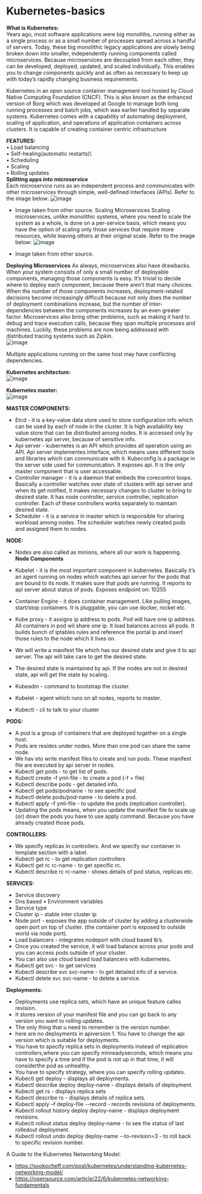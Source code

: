 # Kubernetes-basics

**What is Kubernetes:**\
Years ago, most software applications were big monoliths, running either as a single process or as a small number of processes spread across a handful of servers.
Today, these big monolithic legacy applications are slowly being broken down into smaller, independently running components called microservices.
Because microservices are decoupled from each other, they can be developed, deployed, updated, and scaled individually. This enables you to change components quickly and as often as necessary to keep up with today’s rapidly changing business requirements.

Kubernetes in an open source container management tool hosted by Cloud Native Computing Foundation (CNCF). This is also known as the enhanced version of Borg which was developed at Google to manage both long running processes and batch jobs, which was earlier handled by separate systems. Kubernetes comes with a capability of automating deployment, scaling of application, and operations of application containers across clusters. It is capable of creating container centric infrastructure

**FEATURES:**\
•	Load balancing \
•	Self-healing(automatic restarts)\  
•	Scheduling \
•	Scaling \
•	Rolling updates\
**Splitting apps into microservice** \
Each microservice runs as an independent process and communicates with other microservices through simple, well-defined interfaces (APIs). Refer to the image below:
![image](https://user-images.githubusercontent.com/82542326/127751701-370c4cc2-3f99-45eb-9d1c-ac37644f1f9e.png)

 - Image taken from other source.
Scaling Microservices
Scaling microservices, unlike monolithic systems, where you need to scale the system as a whole, is done on a per-service basis, which means you have the option of scaling only those services that require more resources, while leaving others at their original scale. Refer to the image below:
 ![image](https://user-images.githubusercontent.com/82542326/127751714-e0d25bbb-a078-4a0e-9f74-fd921ec6aa89.png)

- Image taken from other source.

**Deploying Microservices**
As always, microservices also have drawbacks. When your system consists of only a small number of deployable components, managing those components is easy. It’s trivial to decide where to deploy each component, because there aren’t that many choices.
When the number of those components increases, deployment-related decisions become increasingly difficult because not only does the number of deployment combinations increase, but the number of inter-dependencies between the components increases by an even greater factor.
Microservices also bring other problems, such as making it hard to debug and trace execution calls, because they span multiple processes and machines. Luckily, these problems are now being addressed with distributed tracing systems such as Zipkin.\
 ![image](https://user-images.githubusercontent.com/82542326/127751717-cb75e092-7a2a-4872-b584-0d933b19bf3b.png)

Multiple applications running on the same host may have conflicting dependencies.

**Kubernetes architecture:**\
![image](https://user-images.githubusercontent.com/82542326/127751721-71967673-622e-43d7-8df5-52b6915b5f3b.png)

 
**Kubernetes master:**\
![image](https://user-images.githubusercontent.com/82542326/127751726-5249c38b-70ce-4300-9622-689790c3c75d.png)

 
**MASTER COMPONENTS:**
- Etcd - it is a key-value data store used to store configuration info which can be used by each of node in the cluster. It is high availability key value store that can be distributed among nodes. It is accessed only by kubernetes api server, because of sensitive info.
- Api server - kubernetes is an API which provides all operation using an API. Api server implementes interface, which means uses different tools and libraries which can communicate with it. Kubeconfig is a package in the server side used for communication. It exposes api. It is the only master component that is user accessable. 
- Controller manager - it is a daemon that embeds the corecontrol loops. Basically a controller watches over state of clusters with api server and when its get notified, it makes necessary changes to cluster to bring to desired state. It has node controller, service controller, replication controller. Each of these controllers works separately to maintain desired state. 
- Scheduler - it is a service in master which is responsible for sharing workload among nodes. The scheduler watches newly created pods and assigned them to nodes.

**NODE:** 
- Nodes are also called as minions, where all our work is happening.  
**Node Components**
- Kubelet - it is the most important component in kubernetes. Basically it’s an agent running on nodes which watches api server for the pods that are bound to its node. It makes sure that pods are running. It reports to api server about status of pods. Exposes endpoint on: 10255
- Container Engine - it does container management. Like pulling images, start/stop containers. It is pluggable, you can use docker, rocket etc. 
- Kube proxy - it assigns ip address to pods. Pod will have one ip address. All containers in pod wil share one ip. It load balances across all pods. It builds bunch of iptables rules and reference the portal ip and insert those rules to the node which it lives on. 
- We will write a manifest file which has our desired state and give it to api server. The api will take care to get the desired state.
- The desired state is maintained by api. If the nodes are not in desired state, api will get the state by scaling.

-	Kubeadm - command to bootstrap the cluster.
-	Kubelet - agent which runs on all nodes, reports to master. 
-	Kubectl - cli to talk to your cluster

**PODS:**
- A pod is a group of containers that are deployed together on a single host. 
- Pods are resides under nodes. More than one pod can share the same node. 
- We hav eto write manifest files to create and run pods. These manifest file are executed by api server in nodes. 
- Kubectl get pods - to get list of pods. 
- Kubectl create –f yml-file - to create a pod (-f = file) 
- Kubectl describe pods - get detailed info. 
- Kubectl get pods/podname - to see specific pod. 
- Kubectl delete pods/pod-name - to delete a pod. 
- Kubectl apply –f yml-file - to update the pods (replication controller). 
- Updating the pods means, when you update the manifest file to scale up (or) down the pods you have to use apply command. Because you have already created those pods.

**CONTROLLERS:**
- We specify replicas in controllers. And we specify our container in template section with a label. 
- Kubectl get rc - to get replication controllers 
- Kubectl get rc rc-name - to get specific rc. 
- Kubectl describe rc rc-name - shows details of pod status, replicas etc. 

**SERVICES:**
- Service discovery 
- Dns based • Environment variables 
- Service type 
- Cluster ip - stable inter cluster ip 
- Node port - exposes the app outside of cluster by adding a clusterwide open port on top of cluster. (the container port is exposed to outside world via node port). 
- Load balancers - integrates nodeport with cloud based lb’s. 
- Once you created the service, it will load balance across your pods and you can access pods outside of your cluster. 
- You can also use cloud based load balancers with kubernetes. 
- Kubectl get svc - to get services 
- Kubectl describe svc svc-name - to get detailed info of a service. 
- Kubectl delete svc svc-name - to delete a service. 

**Deployments:**

- Deployments use replica sets, which have an unique feature calles revision. 
- It stores version of your manifest file and you can go back to any version you want to rolling updates.
- The only thing that u need to remember is the version number. 
- here are no deployments in apiversion 1. You have to change the api version which is suitable for deployments. 
- You have to specify replica sets in deployments instead of replication controllers,where you can specify minreadyseconds, which means you have to specify a time and if the pod is not up in that time, it will considerthe pod as unhealthy. 
- You have to specify strategy, where you can specify rolling updates. 
- Kubectl get deploy - displays all deployments. 
- Kubectl describe deploy deploy-name - displays details of deployment. 
- Kubectl get rs - displays replica sets 
- Kubectl describe rs - displays details of replica sets. 
- Kubectl apply –f deploy-file --record - records revisions of deployments. 
- Kubectl rollout history deploy deploy-name - displays deployment revisions. 
- Kubectl rollout status deploy deploy-name - to see the status of last rolledout deployment. 
- Kubectl rollout undo deploy deploy-name --to-revision=3 - to roll back to specific revision number.


A Guide to the Kubernetes Networking Model:
- https://sookocheff.com/post/kubernetes/understanding-kubernetes-networking-model/
- https://opensource.com/article/22/6/kubernetes-networking-fundamentals
